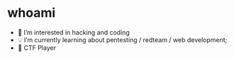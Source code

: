 # whoami

- 🤖 I’m interested in hacking and coding
- 💡 I’m currently learning about pentesting / redteam / web development;
- 🥷 CTF Player


<!---
Psycho10K/Psycho10K is a ✨ special ✨ repository because its `README.md` (this file) appears on your GitHub profile.
You can click the Preview link to take a look at your changes.
--->
